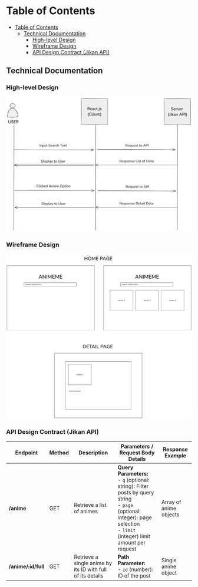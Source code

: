 

# Table of Contents

- [Table of Contents](#table-of-contents)
  - [Technical Documentation](#technical-documentation)
    - [High-level Design](#high-level-design)
    - [Wireframe Design](#wireframe-design)
    - [API Design Contract (Jikan API)](#api-design-contract-jikan-api)


## Technical Documentation


### High-level Design

![alt text](images/high-level-design.png)


###  Wireframe Design

![alt text](images/wireframes.png)




### API Design Contract (Jikan API)


| Endpoint            | Method | Description                                                | Parameters / Request Body Details                                                                                                                                                      | Response Example       |
| ------------------- | ------ | ---------------------------------------------------------- | -------------------------------------------------------------------------------------------------------------------------------------------------------------------------------------- | ---------------------- |
| **/anime**          | GET    | Retrieve a list of animes                                  | **Query Parameters:** <br> - `q` (optional: string): Filter posts by query string <br> - `page` (optional: integer): page selection  <br> - `limit` (integer) limit amount per request | Array of anime objects |
| **/anime/:id/full** | GET    | Retrieve a single anime by its ID with full of its details | **Path Parameter:** <br> - `id` (number): ID of the post                                                                                                                               | Single anime object    |

